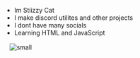 - Im Stiizzy Cat
- I make discord utilites and other projects
- I dont have many socials
- Learning HTML and JavaScript 

ㅤ![small](https://user-images.githubusercontent.com/90114741/145103318-a87616ee-acf7-4334-8570-f3aae8a5b657.png) 
